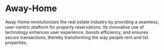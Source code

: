 # Away-Home
Away Home revolutionizes the real estate industry by providing a seamless, user-centric platform for property reservations. Its innovative use of technology enhances user experience, boosts efficiency, and ensures secure transactions, thereby transforming the way people rent and list properties.
